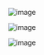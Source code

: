 ![image](https://github.com/user-attachments/assets/ff36f956-1101-488a-be92-4054591420dc)

![image](https://github.com/user-attachments/assets/af9587c0-d1dd-4da3-8be3-4ec2396686fc)

![image](https://github.com/user-attachments/assets/b6eb900d-6402-41cd-844a-9285a24d6a3d)

